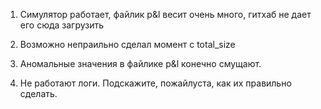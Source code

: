 1. Симулятор работает, файлик p&l весит очень много, гитхаб не дает его сюда загрузить 

2. Возможно непраильно сделал момент с total_size 

3. Аномальные значения в файлике p&l конечно смущают. 

4. Не работают логи. Подскажите, пожайлуста, как их правильно сделать. 
